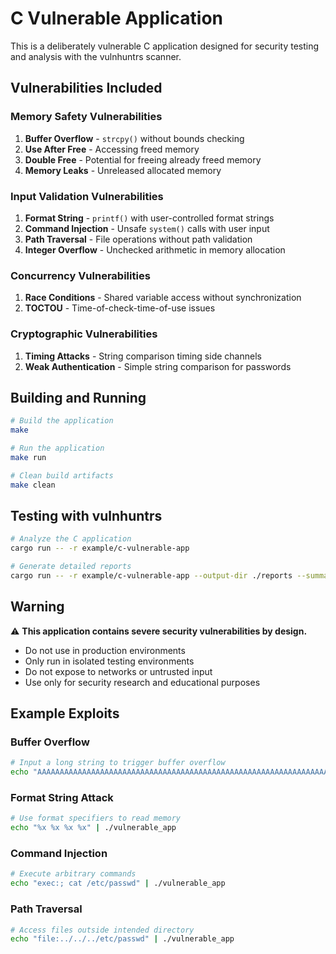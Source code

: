 # C Vulnerable Application

This is a deliberately vulnerable C application designed for security testing and analysis with the vulnhuntrs scanner.

## Vulnerabilities Included

### Memory Safety Vulnerabilities
1. **Buffer Overflow** - `strcpy()` without bounds checking
2. **Use After Free** - Accessing freed memory
3. **Double Free** - Potential for freeing already freed memory
4. **Memory Leaks** - Unreleased allocated memory

### Input Validation Vulnerabilities  
1. **Format String** - `printf()` with user-controlled format strings
2. **Command Injection** - Unsafe `system()` calls with user input
3. **Path Traversal** - File operations without path validation
4. **Integer Overflow** - Unchecked arithmetic in memory allocation

### Concurrency Vulnerabilities
1. **Race Conditions** - Shared variable access without synchronization
2. **TOCTOU** - Time-of-check-time-of-use issues

### Cryptographic Vulnerabilities
1. **Timing Attacks** - String comparison timing side channels
2. **Weak Authentication** - Simple string comparison for passwords

## Building and Running

```bash
# Build the application
make

# Run the application
make run

# Clean build artifacts
make clean
```

## Testing with vulnhuntrs

```bash
# Analyze the C application
cargo run -- -r example/c-vulnerable-app

# Generate detailed reports
cargo run -- -r example/c-vulnerable-app --output-dir ./reports --summary
```

## Warning

⚠️ **This application contains severe security vulnerabilities by design.**

- Do not use in production environments
- Only run in isolated testing environments
- Do not expose to networks or untrusted input
- Use only for security research and educational purposes

## Example Exploits

### Buffer Overflow
```bash
# Input a long string to trigger buffer overflow
echo "AAAAAAAAAAAAAAAAAAAAAAAAAAAAAAAAAAAAAAAAAAAAAAAAAAAAAAAAAAAAAAAAAAAAAAAAAAAAAAAAAAAAAAAAAAAAAAAAAAAA" | ./vulnerable_app
```

### Format String Attack
```bash
# Use format specifiers to read memory
echo "%x %x %x %x" | ./vulnerable_app
```

### Command Injection
```bash
# Execute arbitrary commands
echo "exec:; cat /etc/passwd" | ./vulnerable_app
```

### Path Traversal
```bash
# Access files outside intended directory
echo "file:../../../etc/passwd" | ./vulnerable_app
```